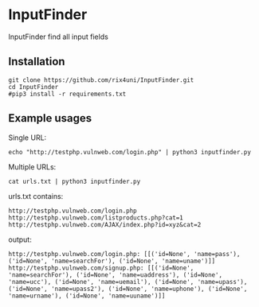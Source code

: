 # InputFinder

InputFinder find all input fields

## Installation
```
git clone https://github.com/rix4uni/InputFinder.git
cd InputFinder
#pip3 install -r requirements.txt
```

## Example usages

Single URL:
```
echo "http://testphp.vulnweb.com/login.php" | python3 inputfinder.py
```

Multiple URLs:
```
cat urls.txt | python3 inputfinder.py
```

urls.txt contains:
```
http://testphp.vulnweb.com/login.php
http://testphp.vulnweb.com/listproducts.php?cat=1
http://testphp.vulnweb.com/AJAX/index.php?id=xyz&cat=2
```

output:
```
http://testphp.vulnweb.com/login.php: [[('id=None', 'name=pass'), ('id=None', 'name=searchFor'), ('id=None', 'name=uname')]]
http://testphp.vulnweb.com/signup.php: [[('id=None', 'name=searchFor'), ('id=None', 'name=uaddress'), ('id=None', 'name=ucc'), ('id=None', 'name=uemail'), ('id=None', 'name=upass'), ('id=None', 'name=upass2'), ('id=None', 'name=uphone'), ('id=None', 'name=urname'), ('id=None', 'name=uuname')]]
```

